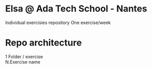 # Elsa @ Ada Tech School - Nantes
Individual exercisies repository
One exercise/week  

# Repo architecture
1 Folder / exercise  
N.Exercise name  
